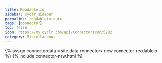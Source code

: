 ```yaml
---
title: Readable.io
sidebar: cyclr_sidebar
permalink: readableio-auto
tags: [connector]
toc: false
icon: https://my.cyclr.com/api/ConnectorIcon/5202
category: Miscellaneous
---
```

{% assign connectordata = site.data.connectors-new.connector-readableio %}
{% include connector-new.html %}	